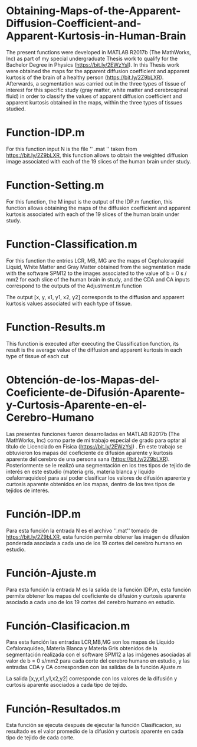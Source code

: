 # Obtaining-Maps-of-the-Apparent-Diffusion-Coefficient-and-Apparent-Kurtosis-in-Human-Brain
The present functions were developed in MATLAB R2017b (The MathWorks, Inc) as part of my special undergraduate Thesis work to qualify for the Bachelor Degree in Physics  (https://bit.ly/2EWzYsI). In this Thesis work were obtained the maps for the apparent diffusion coefficient and apparent kurtosis of the brain of a healthy person (https://bit.ly/2Z9bLXR). Afterwards, a segmentation was carried out in the three types of tissue of interest for this specific study (gray matter, white matter and cerebrospinal fluid) in order to classify the values of apparent diffusion coefficient and apparent kurtosis obtained in the maps, within the three types of tissues studied.

# Function-IDP.m
For this function input N is the file '' .mat '' taken from https://bit.ly/2Z9bLXR, this function allows to obtain the weighted diffusion image associated with each of the 19 slices of the human brain under study.

# Function-Setting.m
For this function, the M input is the output of the IDP.m function, this function allows obtaining the maps of the diffusion coefficient and apparent kurtosis associated with each of the 19 slices of the human brain under study.

# Function-Classification.m
For this function the entries LCR, MB, MG are the maps of Cephaloraquid Liquid, White Matter and Gray Matter obtained from the segmentation made with the software SPM12 to the images associated to the value of b = 0 s / mm2 for each slice of the human brain in study, and the CDA and CA inputs correspond to the outputs of the Adjustment.m function

The output [x, y, x1, y1, x2, y2] corresponds to the diffusion and apparent kurtosis values   associated with each type of tissue.

# Function-Results.m
This function is executed after executing the Classification function, its result is the average value of the diffusion and apparent kurtosis in each type of tissue of each cut

# Obtención-de-los-Mapas-del-Coeficiente-de-Difusión-Aparente-y-Curtosis-Aparente-en-el-Cerebro-Humano
Las presentes funciones fueron desarrolladas en MATLAB R2017b (The MathWorks, Inc) como parte de mi trabajo especial de grado para optar al título de Licenciado en Física (https://bit.ly/2EWzYsI) . En este trabajo se obtuvieron los mapas del coeficiente de difusión aparente y kurtosis aparente del cerebro  de una persona sana (https://bit.ly/2Z9bLXR). Posteriormente se le realizó una segmentación en los tres tipos de tejido de interés en este estudio (materia gris, materia blanca y liquido cefalorraquideo) para así poder clasificar los valores de difusión aparente y curtosis aparente obtenidos en los mapas, dentro de los tres tipos de tejidos de interés.

# Función-IDP.m
Para esta función la entrada N es el archivo ''.mat'' tomado de https://bit.ly/2Z9bLXR, esta función permite obtener las imágen de difusión ponderada asociada a cada uno de los 19 cortes del cerebro humano en estudio.

# Función-Ajuste.m
Para esta función la entrada M es la salida de la función IDP.m, esta función permite obtener los mapas del coeficiente de difusión y curtosis aparente asociado a cada uno de los 19 cortes del cerebro humano en estudio.

# Función-Clasificacion.m
Para esta función las entradas LCR,MB,MG son los mapas de Liquido Cefaloraquídeo, Materia Blanca y Materia Gris obtenidos de la segmentación realizada con el software SPM12 a las imágenes asociadas al valor de b = 0 s/mm2 para cada corte del cerebro humano en estudio, y las entradas CDA y CA corresponden con las salidas de la función Ajuste.m

La salida [x,y,x1,y1,x2,y2] corresponde con los valores de la difusión y curtosis aparente asociados a cada tipo de tejido.

# Función-Resultados.m
Esta función se ejecuta después de ejecutar la función Clasificacion, su resultado es el valor promedio de la difusión y curtosis aparente en cada tipo de tejido de cada corte.

